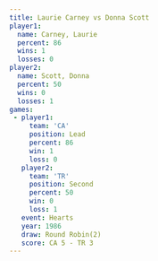 ```yaml
---
title: Laurie Carney vs Donna Scott
player1:              
  name: Carney, Laurie
  percent: 86         
  wins: 1             
  losses: 0           
player2:              
  name: Scott, Donna  
  percent: 50         
  wins: 0             
  losses: 1           
games:
 - player1:        
     team: 'CA'    
     position: Lead
     percent: 86   
     win: 1        
     loss: 0       
   player2:          
     team: 'TR'      
     position: Second
     percent: 50     
     win: 0          
     loss: 1         
   event: Hearts       
   year: 1986          
   draw: Round Robin(2)
   score: CA 5 - TR 3  
---
```

